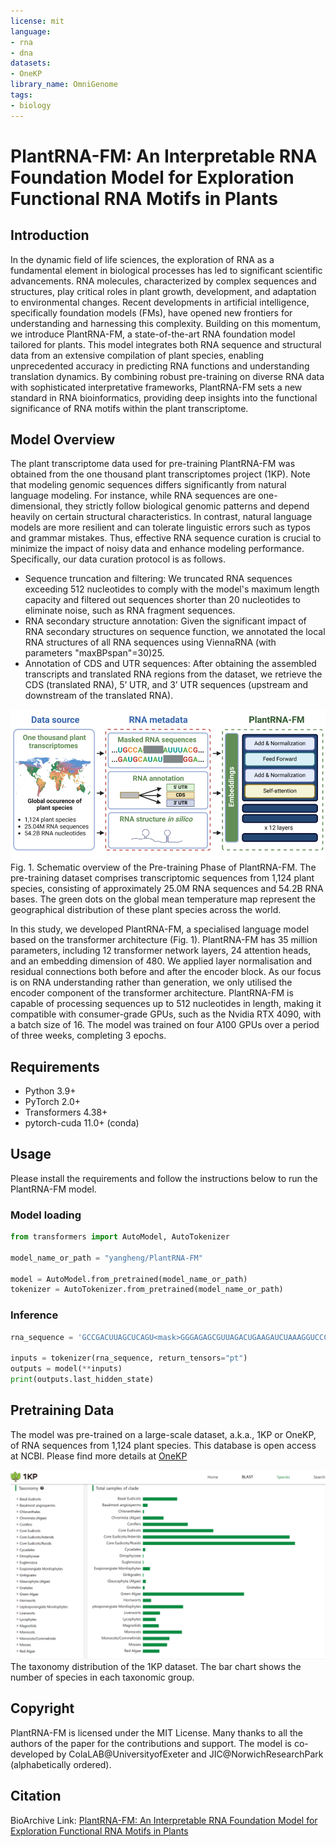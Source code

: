 ```yaml
---
license: mit
language:
- rna
- dna
datasets:
- OneKP
library_name: OmniGenome
tags:
- biology
---
```

# PlantRNA-FM: An Interpretable RNA Foundation Model for Exploration Functional RNA Motifs in Plants

## Introduction
In the dynamic field of life sciences, the exploration of RNA as a fundamental element in biological processes has led to significant scientific advancements. RNA molecules, characterized by complex sequences and structures, play critical roles in plant growth, development, and adaptation to environmental changes. Recent developments in artificial intelligence, specifically foundation models (FMs), have opened new frontiers for understanding and harnessing this complexity. Building on this momentum, we introduce PlantRNA-FM, a state-of-the-art RNA foundation model tailored for plants. This model integrates both RNA sequence and structural data from an extensive compilation of plant species, enabling unprecedented accuracy in predicting RNA functions and understanding translation dynamics. By combining robust pre-training on diverse RNA data with sophisticated interpretative frameworks, PlantRNA-FM sets a new standard in RNA bioinformatics, providing deep insights into the functional significance of RNA motifs within the plant transcriptome. 

## Model Overview
The plant transcriptome data used for pre-training PlantRNA-FM was obtained from the one thousand plant transcriptomes project (1KP).
Note that modeling genomic sequences differs significantly from natural language modeling. 
For instance, while RNA sequences are one-dimensional, 
they strictly follow biological genomic patterns and depend heavily on certain structural characteristics. 
In contrast, natural language models are more resilient and can tolerate linguistic errors such as typos and grammar mistakes. 
Thus, effective RNA sequence curation is crucial to minimize the impact of noisy data and enhance modeling performance. 
Specifically, our data curation protocol is as follows. 
- Sequence truncation and filtering: We truncated RNA sequences exceeding 512 nucleotides to comply with the model's maximum length capacity and 
filtered out sequences shorter than 20 nucleotides to eliminate noise, such as RNA fragment sequences. 
- RNA secondary structure annotation: Given the significant impact of RNA secondary structures on sequence function, 
we annotated the local RNA structures of all RNA sequences using ViennaRNA (with parameters "maxBPspan"=30)25.
- Annotation of CDS and UTR sequences: After obtaining the assembled transcripts and translated RNA regions from the dataset, 
we retrieve the CDS (translated RNA), 5’ UTR, and 3’ UTR sequences (upstream and downstream of the translated RNA).

![model.png](model.png)
Fig. 1. Schematic overview of the Pre-training Phase of PlantRNA-FM. The pre-training dataset comprises transcriptomic sequences from 1,124 plant species, consisting of approximately 25.0M RNA sequences and 54.2B RNA bases. The green dots on the global mean temperature map represent the geographical distribution of these plant species across the world.

In this study, we developed PlantRNA-FM, a specialised language model based on the transformer architecture (Fig. 1).
PlantRNA-FM has 35 million parameters, including 12 transformer network layers, 24 attention heads, 
and an embedding dimension of 480. We applied layer normalisation and residual connections both before and after the encoder block. 
As our focus is on RNA understanding rather than generation, we only utilised the encoder component of the transformer architecture. 
PlantRNA-FM is capable of processing sequences up to 512 nucleotides in length, making it compatible with consumer-grade GPUs, 
such as the Nvidia RTX 4090, with a batch size of 16. The model was trained on four A100 GPUs over a period of three weeks, 
completing 3 epochs.

## Requirements
- Python 3.9+
- PyTorch 2.0+
- Transformers 4.38+
- pytorch-cuda 11.0+ (conda) 

## Usage
Please install the requirements and follow the instructions below to run the PlantRNA-FM model.


### Model loading
```python
from transformers import AutoModel, AutoTokenizer

model_name_or_path = "yangheng/PlantRNA-FM"

model = AutoModel.from_pretrained(model_name_or_path)
tokenizer = AutoTokenizer.from_pretrained(model_name_or_path)
```

### Inference
```python
rna_sequence = 'GCCGACUUAGCUCAGU<mask>GGGAGAGCGUUAGACUGAAGAUCUAAAGGUCCCUGGUUCGAUCCCGGGAGUCGGCACCA'

inputs = tokenizer(rna_sequence, return_tensors="pt")
outputs = model(**inputs)
print(outputs.last_hidden_state)

```


## Pretraining Data
The model was pre-trained on a large-scale dataset, a.k.a., 1KP or OneKP, of RNA sequences from 1,124 plant species. 
This database is open access at NCBI. Please find more details at [OneKP](https://db.cngb.org/onekp/)

![1kp.png](1kp.png)
The taxonomy distribution of the 1KP dataset. The bar chart shows the number of species in each taxonomic group.

## Copyright
PlantRNA-FM is licensed under the MIT License. Many thanks to all the authors of the paper for the contributions and support.
The model is co-developed by ColaLAB@UniversityofExeter and JIC@NorwichResearchPark (alphabetically ordered).

## Citation
BioArchive Link: [PlantRNA-FM: An Interpretable RNA Foundation Model for Exploration Functional RNA Motifs in Plants](https://www.biorxiv.org/content/10.1101/2024.06.24.600509v2)